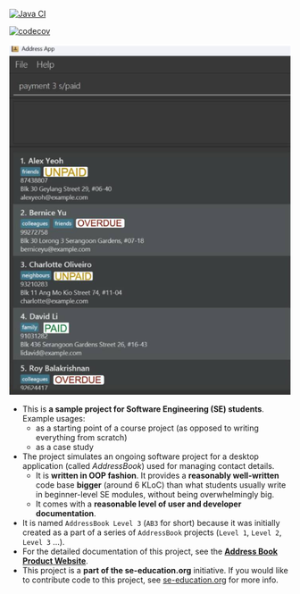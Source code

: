 [![Java CI](https://github.com/AY2526S1-CS2103T-F11-2/tp/actions/workflows/gradle.yml/badge.svg)](https://github.com/AY2526S1-CS2103T-F11-2/tp/actions/workflows/gradle.yml)

[![codecov](https://codecov.io/gh/AY2526S1-2103T-F11-2/tp/branch/master/graph/badge.svg?token=N9YX6POCEB)](https://codecov.io/gh/AY2526S1-2103T-F11-2/tp)

![Ui](docs/images/Ui.png)

* This is **a sample project for Software Engineering (SE) students**.<br>
  Example usages:
  * as a starting point of a course project (as opposed to writing everything from scratch)
  * as a case study
* The project simulates an ongoing software project for a desktop application (called _AddressBook_) used for managing contact details.
  * It is **written in OOP fashion**. It provides a **reasonably well-written** code base **bigger** (around 6 KLoC) than what students usually write in beginner-level SE modules, without being overwhelmingly big.
  * It comes with a **reasonable level of user and developer documentation**.
* It is named `AddressBook Level 3` (`AB3` for short) because it was initially created as a part of a series of `AddressBook` projects (`Level 1`, `Level 2`, `Level 3` ...).
* For the detailed documentation of this project, see the **[Address Book Product Website](https://se-education.org/addressbook-level3)**.
* This project is a **part of the se-education.org** initiative. If you would like to contribute code to this project, see [se-education.org](https://se-education.org/#contributing-to-se-edu) for more info.
